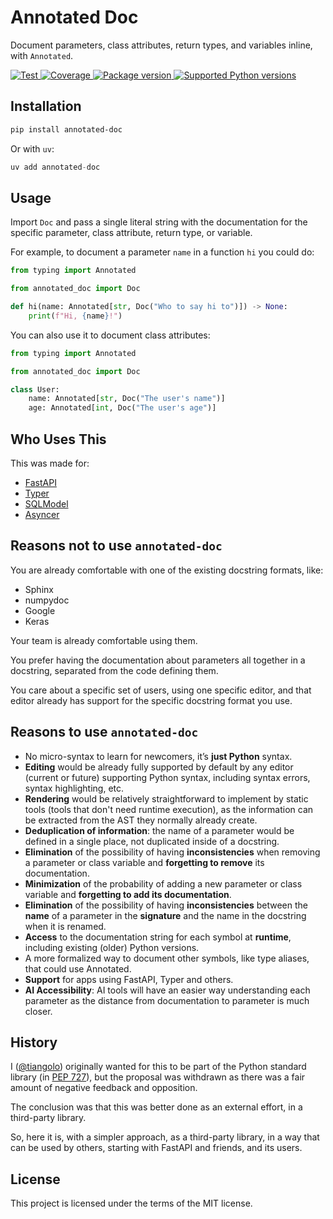 # Annotated Doc

Document parameters, class attributes, return types, and variables inline, with `Annotated`.

<a href="https://github.com/fastapi/annotated-doc/actions?query=workflow%3ATest+event%3Apush+branch%3Amain" target="_blank">
    <img src="https://github.com/fastapi/annotated-doc/actions/workflows/test.yml/badge.svg?event=push&branch=main" alt="Test">
</a>
<a href="https://coverage-badge.samuelcolvin.workers.dev/redirect/fastapi/annotated-doc" target="_blank">
    <img src="https://coverage-badge.samuelcolvin.workers.dev/fastapi/annotated-doc.svg" alt="Coverage">
</a>
<a href="https://pypi.org/project/annotated-doc" target="_blank">
    <img src="https://img.shields.io/pypi/v/annotated-doc?color=%2334D058&label=pypi%20package" alt="Package version">
</a>
<a href="https://pypi.org/project/annotated-doc" target="_blank">
    <img src="https://img.shields.io/pypi/pyversions/annotated-doc.svg?color=%2334D058" alt="Supported Python versions">
</a>

## Installation

```bash
pip install annotated-doc
```

Or with `uv`:

```Python
uv add annotated-doc
```

## Usage

Import `Doc` and pass a single literal string with the documentation for the specific parameter, class attribute, return type, or variable.

For example, to document a parameter `name` in a function `hi` you could do:

```Python
from typing import Annotated

from annotated_doc import Doc

def hi(name: Annotated[str, Doc("Who to say hi to")]) -> None:
    print(f"Hi, {name}!")
```

You can also use it to document class attributes:

```Python
from typing import Annotated

from annotated_doc import Doc

class User:
    name: Annotated[str, Doc("The user's name")]
    age: Annotated[int, Doc("The user's age")]
```

## Who Uses This

This was made for:

* [FastAPI](https://fastapi.tiangolo.com/)
* [Typer](https://typer.tiangolo.com/)
* [SQLModel](https://sqlmodel.tiangolo.com/)
* [Asyncer](https://asyncer.tiangolo.com/)

## Reasons not to use `annotated-doc`

You are already comfortable with one of the existing docstring formats, like:

* Sphinx
* numpydoc
* Google
* Keras

Your team is already comfortable using them.

You prefer having the documentation about parameters all together in a docstring, separated from the code defining them.

You care about a specific set of users, using one specific editor, and that editor already has support for the specific docstring format you use.

## Reasons to use `annotated-doc`

* No micro-syntax to learn for newcomers, it’s **just Python** syntax.
* **Editing** would be already fully supported by default by any editor (current or future) supporting Python syntax, including syntax errors, syntax highlighting, etc.
* **Rendering** would be relatively straightforward to implement by static tools (tools that don't need runtime execution), as the information can be extracted from the AST they normally already create.
* **Deduplication of information**: the name of a parameter would be defined in a single place, not duplicated inside of a docstring.
* **Elimination** of the possibility of having **inconsistencies** when removing a parameter or class variable and **forgetting to remove** its documentation.
* **Minimization** of the probability of adding a new parameter or class variable and **forgetting to add its documentation**.
* **Elimination** of the possibility of having **inconsistencies** between the **name** of a parameter in the **signature** and the name in the docstring when it is renamed.
* **Access** to the documentation string for each symbol at **runtime**, including existing (older) Python versions.
* A more formalized way to document other symbols, like type aliases, that could use Annotated.
* **Support** for apps using FastAPI, Typer and others.
* **AI Accessibility**: AI tools will have an easier way understanding each parameter as the distance from documentation to parameter is much closer.

## History

I ([@tiangolo](https://github.com/tiangolo)) originally wanted for this to be part of the Python standard library (in [PEP 727](https://peps.python.org/pep-0727/)), but the proposal was withdrawn as there was a fair amount of negative feedback and opposition.

The conclusion was that this was better done as an external effort, in a third-party library.

So, here it is, with a simpler approach, as a third-party library, in a way that can be used by others, starting with FastAPI and friends, and its users.

## License

This project is licensed under the terms of the MIT license.
